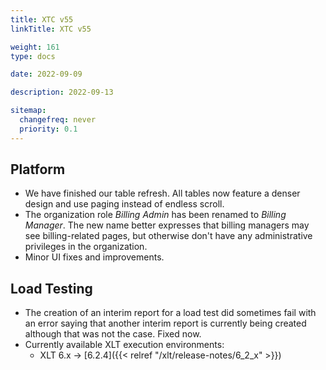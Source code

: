 ```yaml
---
title: XTC v55
linkTitle: XTC v55

weight: 161
type: docs

date: 2022-09-09

description: 2022-09-13

sitemap:
  changefreq: never
  priority: 0.1
---
```


## Platform

* We have finished our table refresh. All tables now feature a denser design and use paging instead of endless scroll.
* The organization role *Billing Admin* has been renamed to *Billing Manager*. The new name better expresses that billing managers may see billing-related pages, but otherwise don't have any administrative privileges in the organization.
* Minor UI fixes and improvements.


## Load Testing

* The creation of an interim report for a load test did sometimes fail with an error saying that another interim report is currently being created although that was not the case. Fixed now.
* Currently available XLT execution environments:
    * XLT 6.x → [6.2.4]({{< relref "/xlt/release-notes/6_2_x" >}})
